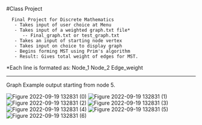 #Class Project
 
      Final Project for Discrete Mathematics
       - Takes input of user choice at Menu
       - Takes input of a weighted graph.txt file* 
          -- Final_graph.txt or test_graph.txt
       - Takes an input of starting node vertex
       - Takes input on choice to display graph
       - Begins forming MST using Prim's algorithm
       - Result: Gives total weight of edges for MST.

*Each line is formated as: Node_1 Node_2 Edge_weight

-----------------------------------------------------
Graph Example output starting from node 5.

![Figure 2022-09-19 132831 (0)](https://user-images.githubusercontent.com/45158486/191090572-06eb1f96-fa5c-4ff3-81bb-ffb6448fe525.png)
![Figure 2022-09-19 132831 (1)](https://user-images.githubusercontent.com/45158486/191090583-6d211e9a-bb65-418d-9108-6a477faa4daf.png)
![Figure 2022-09-19 132831 (2)](https://user-images.githubusercontent.com/45158486/191090590-1cded256-5152-486f-9818-2bf7f92eeef3.png)
![Figure 2022-09-19 132831 (3)](https://user-images.githubusercontent.com/45158486/191090603-bb58752d-6704-49b9-9239-a1356d8f1bc0.png)
![Figure 2022-09-19 132831 (4)](https://user-images.githubusercontent.com/45158486/191090615-870fc3c7-5e9c-4e92-94a7-408c7925d105.png)
![Figure 2022-09-19 132831 (5)](https://user-images.githubusercontent.com/45158486/191090643-753a173e-0b94-458b-b35a-2381903f61d3.png)
![Figure 2022-09-19 132831 (6)](https://user-images.githubusercontent.com/45158486/191090662-32b1bf76-26d0-4031-8c22-9a1e5a6bea32.png)


